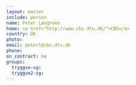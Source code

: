 ```yaml
---
layout: master
include: person
name: Peter Løngreen
home: <a href="http://www.cbs.dtu.dk/">CBS</a>
country: DK
photo:
email: peterl@cbs.dtu.dk
phone:
on_contract: no
groups:
  tryggve-sg:
  tryggve2-sg:
---
```


